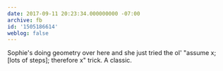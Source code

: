 ```yaml
---
date: 2017-09-11 20:23:34.000000000 -07:00
archive: fb
id: '1505186614'
weblog: false
---
```


Sophie's doing geometry over here and she just tried the ol' "assume x; [lots of steps]; therefore x" trick. A classic.

